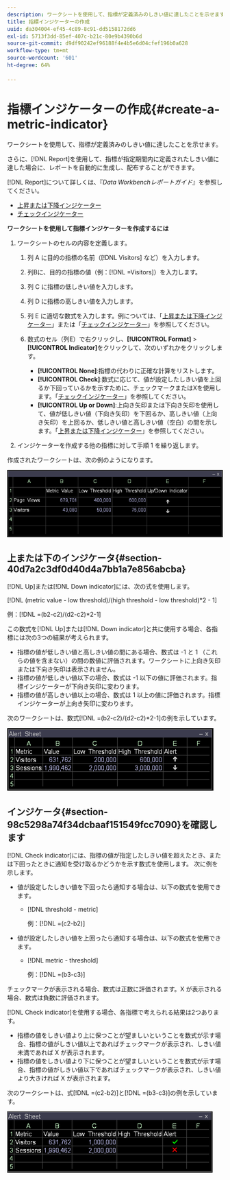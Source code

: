 ```yaml
---
description: ワークシートを使用して、指標が定義済みのしきい値に達したことを示せます。
title: 指標インジケーターの作成
uuid: da304004-ef45-4c89-8c91-dd5158172dd6
exl-id: 5713f3dd-85ef-407c-b21c-80e9b4390b6d
source-git-commit: d9df90242ef96188f4e4b5e6d04cfef196b0a628
workflow-type: tm+mt
source-wordcount: '601'
ht-degree: 64%

---
```


# 指標インジケーターの作成{#create-a-metric-indicator}

ワークシートを使用して、指標が定義済みのしきい値に達したことを示せます。

さらに、[!DNL Report]を使用して、指標が指定期間内に定義されたしきい値に達した場合に、レポートを自動的に生成し、配布することができます。

[!DNL Report]について詳しくは、『*Data Workbenchレポートガイド*』を参照してください。

* [上昇または下降インジケーター](../../../../home/c-get-started/c-analysis-vis/c-wksts/c-metric-ind.md#section-40d7a2c3df0d40d4a7bb1a7e856abcba)
* [チェックインジケーター](../../../../home/c-get-started/c-analysis-vis/c-wksts/c-metric-ind.md#section-98c5298a74f34dcbaaf151549fcc7090)

**ワークシートを使用して指標インジケーターを作成するには**

1. ワークシートのセルの内容を定義します。

   1. 列 A に目的の指標の名前（[!DNL Visitors] など）を入力します。
   1. 列Bに、目的の指標の値（例：[!DNL =Visitors]）を入力します。
   1. 列 C に指標の低しきい値を入力します。
   1. 列 D に指標の高しきい値を入力します。
   1. 列 E に適切な数式を入力します。例については、「[上昇または下降インジケーター](../../../../home/c-get-started/c-analysis-vis/c-wksts/c-metric-ind.md#section-40d7a2c3df0d40d4a7bb1a7e856abcba)」または「[チェックインジケーター](../../../../home/c-get-started/c-analysis-vis/c-wksts/c-metric-ind.md#section-98c5298a74f34dcbaaf151549fcc7090)」を参照してください。
   1. 数式のセル（列E）で右クリックし、**[!UICONTROL Format]** > **[!UICONTROL Indicator]**&#x200B;をクリックして、次のいずれかをクリックします。

      * **[!UICONTROL None]**:指標の代わりに正確な計算をリストします。
      * **[!UICONTROL Check]**:数式に応じて、値が設定したしきい値を上回るか下回っているかを示すために、チェックマークまたはXを使用します。「[チェックインジケーター](../../../../home/c-get-started/c-analysis-vis/c-wksts/c-metric-ind.md#section-98c5298a74f34dcbaaf151549fcc7090)」を参照してください。
      * **[!UICONTROL Up or Down]**:上向き矢印または下向き矢印を使用して、値が低しきい値（下向き矢印）を下回るか、高しきい値（上向き矢印）を上回るか、低しきい値と高しきい値（空白）の間を示します。「[上昇または下降インジケーター](../../../../home/c-get-started/c-analysis-vis/c-wksts/c-metric-ind.md#section-40d7a2c3df0d40d4a7bb1a7e856abcba)」を参照してください。

1. インジケーターを作成する他の指標に対して手順 1 を繰り返します。

作成されたワークシートは、次の例のようになります。

![](assets/vis_Worksheet_Alerts.png)

## 上または下のインジケータ{#section-40d7a2c3df0d40d4a7bb1a7e856abcba}

[!DNL Up]または[!DNL Down indicator]には、次の式を使用します。

[!DNL (metric value - low threshold)/(high threshold - low threshold)*2 - 1]

例：[!DNL =(b2-c2)/(d2-c2)*2-1]

この数式を[!DNL Up]または[!DNL Down indicator]と共に使用する場合、各指標には次の3つの結果が考えられます。

* 指標の値が低しきい値と高しきい値の間にある場合、数式は -1 と 1 （これらの値を含まない）の間の数値に評価されます。ワークシートに上向き矢印または下向き矢印は表示されません。
* 指標の値が低しきい値以下の場合、数式は -1 以下の値に評価されます。指標インジケーターが下向き矢印に変わります。
* 指標の値が高しきい値以上の場合、数式は 1 以上の値に評価されます。指標インジケーターが上向き矢印に変わります。

次のワークシートは、数式[!DNL =(b2-c2)/(d2-c2)*2-1]の例を示しています。

![](assets/vis_Worksheet_Alerts_UpDown.png)

## インジケータ{#section-98c5298a74f34dcbaaf151549fcc7090}を確認します

[!DNL Check indicator]には、指標の値が指定したしきい値を超えたとき、または下回ったときに通知を受け取るかどうかを示す数式を使用します。 次に例を示します。

* 値が設定したしきい値を下回ったら通知する場合は、以下の数式を使用できます。

   * [!DNL threshold - metric]

      例：[!DNL =(c2-b2)]

* 値が設定したしきい値を上回ったら通知する場合は、以下の数式を使用できます。

   * [!DNL metric - threshold]

      例：[!DNL =(b3-c3)]

チェックマークが表示される場合、数式は正数に評価されます。X が表示される場合、数式は負数に評価されます。

[!DNL Check indicator]を使用する場合、各指標で考えられる結果は2つあります。

* 指標の値をしきい値より上に保つことが望ましいということを数式が示す場合、指標の値がしきい値以上であればチェックマークが表示され、しきい値未満であれば X が表示されます。
* 指標の値をしきい値より下に保つことが望ましいということを数式が示す場合、指標の値がしきい値以下であればチェックマークが表示され、しきい値より大きければ X が表示されます。

次のワークシートは、式[!DNL =(c2-b2)]と[!DNL =(b3-c3)]の例を示しています。

![](assets/vis_Worksheet_Alerts_Check.png)
